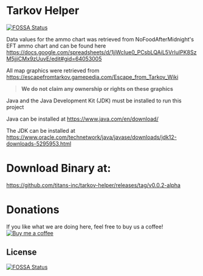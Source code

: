 # Tarkov Helper
[![FOSSA Status](https://app.fossa.io/api/projects/git%2Bgithub.com%2Ftitans-inc%2Ftarkov-helper.svg?type=shield)](https://app.fossa.io/projects/git%2Bgithub.com%2Ftitans-inc%2Ftarkov-helper?ref=badge_shield)

Data values for the ammo chart was retrieved from NoFoodAfterMidnight's EFT ammo chart and can be found here https://docs.google.com/spreadsheets/d/1jjWcIue0_PCsbLQAiL5VrIulPK8SzM5jjiCMx9zUuvE/edit#gid=64053005

All map graphics were retrieved from https://escapefromtarkov.gamepedia.com/Escape_from_Tarkov_Wiki 

>**We do not claim any ownership or rights on these graphics**

Java and the Java Development Kit (JDK) must be installed to run this project

Java can be installed at https://www.java.com/en/download/

The JDK can be installed at https://www.oracle.com/technetwork/java/javase/downloads/jdk12-downloads-5295953.html

# Download Binary at:

https://github.com/titans-inc/tarkov-helper/releases/tag/v0.0.2-alpha

# Donations
If you like what we are doing here, feel free to buy us a coffee! [![Buy me a coffee](https://bmc-cdn.nyc3.digitaloceanspaces.com/BMC-button-images/BMC-btn-logo.svg)](https://www.buymeacoffee.com/L0vIjOXPT)

## License
[![FOSSA Status](https://app.fossa.io/api/projects/git%2Bgithub.com%2Ftitans-inc%2Ftarkov-helper.svg?type=large)](https://app.fossa.io/projects/git%2Bgithub.com%2Ftitans-inc%2Ftarkov-helper?ref=badge_large)
